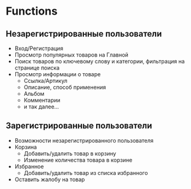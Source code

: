# Functions

## Незарегистрированные пользователи
- Вход/Регистрация
- Просмотр популярных товаров на Главной
- Поиск товаров по ключевому слову и категории, фильтрация на странице поиска
- Просмотр информации о товаре
    - Ссылка/Артикул
    - Описание, способ применения
    - Альбом
    - Комментарии
    - и так далее...

## Зарегистрированные пользователи
- Возможности незарегистрированного пользователя
- Корзина
    - Добавить/удалить товар в корзину
    - Изменение количества товара в корзине
- Избранное
    - Добавить/удалить товар из списка избранного
- Оставить жалобу на товар